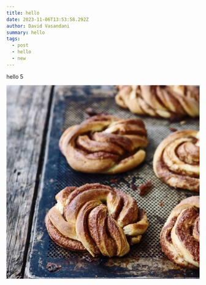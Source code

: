 ```yaml
---
title: hello
date: 2023-11-06T13:53:58.292Z
author: David Vasandani
summary: hello
tags:
  - post
  - hello
  - new
---
```

hello 5

![A kanelsnurrer from Meyers Bageri in Copenhagen, DK](meyers_1696398651_1.jpg "kanelsnurrer")